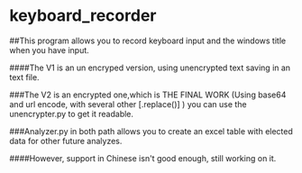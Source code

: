 # keyboard_recorder

##This program allows you to  record keyboard input and the windows title when you have input.

####The V1 is an un encryped version, using unencrypted text saving in an text file. 

###The V2 is an encrypted one,which is THE FINAL WORK (Using base64 and url encode, with several other [.replace()] ) you can use the unencrypter.py to get it readable.

###Analyzer.py in both path allows you to create an excel table with elected data for other future analyzes.

####However, support in Chinese isn't good enough, still working on it.
